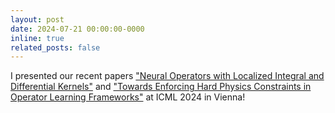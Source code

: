 ```yaml
---
layout: post
date: 2024-07-21 00:00:00-0000
inline: true
related_posts: false
---
```


I presented our recent papers ["Neural Operators with Localized Integral and Differential Kernels"](https://arxiv.org/abs/2402.16845) and ["Towards Enforcing Hard Physics Constraints in Operator Learning Frameworks"](https://openreview.net/pdf?id=Zvxm14Rd1F) at ICML 2024 in Vienna!
